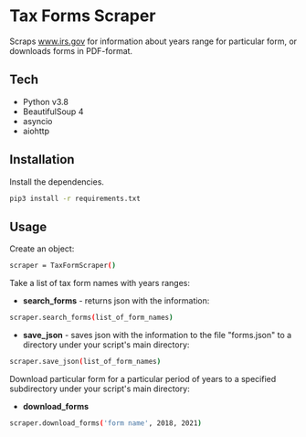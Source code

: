 # Tax Forms Scraper

Scraps www.irs.gov for information about years range for particular form,
or downloads forms in PDF-format.

## Tech

- Python v3.8
- BeautifulSoup 4
- asyncio
- aiohttp

## Installation

Install the dependencies.
```sh
pip3 install -r requirements.txt
```

## Usage

Create an object:

```sh
scraper = TaxFormScraper()
```

Take a list of tax form names with years ranges:
- **search_forms** - returns json with the information:


```sh
scraper.search_forms(list_of_form_names)
```

- **save_json** - saves json with the information to the file "forms.json" to a directory under your script's
main directory:

```sh
scraper.save_json(list_of_form_names)
```

Download particular form for a particular period of years to a specified subdirectory under your script's
main directory:
- **download_forms**

```sh
scraper.download_forms('form name', 2018, 2021)
```
